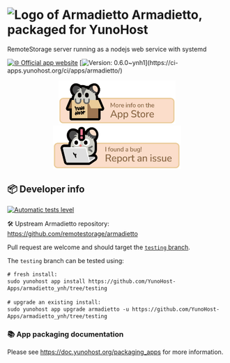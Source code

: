 <!--
N.B.: This README was automatically generated by <https://github.com/YunoHost/apps_tools/blob/main/readme_generator>
It shall NOT be edited by hand.
-->

<h1>
  <img src="https://raw.githubusercontent.com/YunoHost/apps/main/logos/armadietto.png" width="32px" alt="Logo of Armadietto">
  Armadietto, packaged for YunoHost
</h1>

RemoteStorage server running as a nodejs web service with systemd

[![🌐 Official app website](https://img.shields.io/badge/Official_app_website-darkgreen?style=for-the-badge)](https://remotestorage.io/)
[![Version: 0.6.0~ynh1](https://img.shields.io/badge/Version-0.6.0~ynh1-rgba(0,150,0,1)?style=for-the-badge)](https://ci-apps.yunohost.org/ci/apps/armadietto/)

<div align="center">
<a href="https://apps.yunohost.org/app/armadietto"><img height="100px" src="https://github.com/YunoHost/yunohost-artwork/raw/refs/heads/main/badges/neopossum-badges/badge_more_info_on_the_appstore.svg"/></a>
<a href="https://github.com/YunoHost-Apps/armadietto_ynh/issues"><img height="100px" src="https://github.com/YunoHost/yunohost-artwork/raw/refs/heads/main/badges/neopossum-badges/badge_report_an_issue.svg"/></a>
</div>

## 📦 Developer info

[![Automatic tests level](https://apps.yunohost.org/badge/cilevel/armadietto)](https://ci-apps.yunohost.org/ci/apps/armadietto/)

🛠️ Upstream Armadietto repository: <https://github.com/remotestorage/armadietto>

Pull request are welcome and should target the [`testing` branch](https://github.com/YunoHost-Apps/armadietto_ynh/tree/testing).

The `testing` branch can be tested using:
```
# fresh install:
sudo yunohost app install https://github.com/YunoHost-Apps/armadietto_ynh/tree/testing

# upgrade an existing install:
sudo yunohost app upgrade armadietto -u https://github.com/YunoHost-Apps/armadietto_ynh/tree/testing
```

### 📚 App packaging documentation

Please see <https://doc.yunohost.org/packaging_apps> for more information.